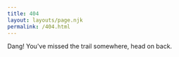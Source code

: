 ```yaml
---
title: 404
layout: layouts/page.njk
permalink: /404.html
---
```

Dang! You've missed the trail somewhere, head on back.
